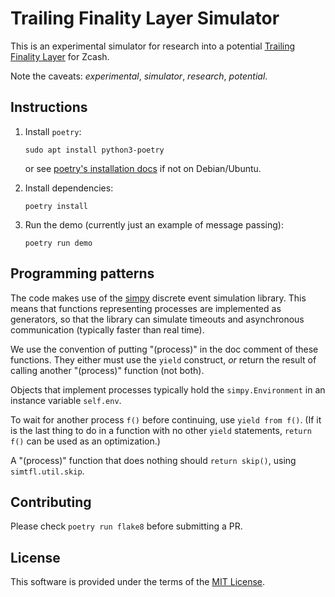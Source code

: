 # Trailing Finality Layer Simulator

This is an experimental simulator for research into a potential
[Trailing Finality Layer](https://electriccoin.co/blog/the-trailing-finality-layer-a-stepping-stone-to-proof-of-stake-in-zcash/)
for Zcash.

Note the caveats: *experimental*, *simulator*, *research*, *potential*.

## Instructions

1. Install `poetry`:

       sudo apt install python3-poetry

   or see [poetry's installation docs](https://python-poetry.org/docs/)
   if not on Debian/Ubuntu.

2. Install dependencies:

       poetry install

3. Run the demo (currently just an example of message passing):

       poetry run demo

## Programming patterns

The code makes use of the [simpy](https://simpy.readthedocs.io/en/latest/)
discrete event simulation library. This means that functions representing
processes are implemented as generators, so that the library can simulate
timeouts and asynchronous communication (typically faster than real time).

We use the convention of putting "(process)" in the doc comment of these
functions. They either must use the `yield` construct, *or* return the
result of calling another "(process)" function (not both).

Objects that implement processes typically hold the `simpy.Environment` in
an instance variable `self.env`.

To wait for another process `f()` before continuing, use `yield from f()`.
(If it is the last thing to do in a function with no other `yield`
statements, `return f()` can be used as an optimization.)

A "(process)" function that does nothing should `return skip()`, using
`simtfl.util.skip`.

## Contributing

Please check `poetry run flake8` before submitting a PR.

## License

This software is provided under the terms of the [MIT License](LICENSE).
